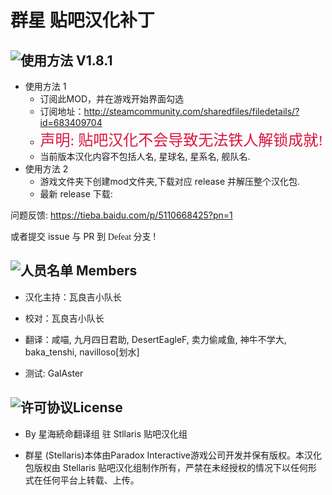 # 群星 贴吧汉化补丁

## ![使用方法](http://image.flaticon.com/icons/png/32/109/109697.png) V1.8.1

* 使用方法 1
    * 订阅此MOD，并在游戏开始界面勾选
    * 订阅地址：http://steamcommunity.com/sharedfiles/filedetails/?id=683409704
    * <font color=#DC143C size=5 face="楷体">声明: 贴吧汉化不会导致无法铁人解锁成就!</font>
    * 当前版本汉化内容不包括人名, 星球名, 星系名, 舰队名.
* 使用方法 2
    * 游戏文件夹下创建mod文件夹,下载对应 release 并解压整个汉化包.
    * 最新 release 下载:

问题反馈: https://tieba.baidu.com/p/5110668425?pn=1

或者提交 issue 与 PR 到<font face="黑体"> Defeat 分支 </font>!

## ![人员名单](http://image.flaticon.com/icons/png/32/109/109718.png) Members

* 汉化主持：瓦良吉小队长

* 校对：瓦良吉小队长

* 翻译：咸喵, 九月四日君助, DesertEagleF, 卖力偷咸鱼, 神牛不学大, baka_tenshi, navilloso[划水]

* 测试: GalAster

## ![许可协议](http://image.flaticon.com/icons/png/32/109/109689.png)License

* By 星海続命翻译组 驻 Stllaris 贴吧汉化组

* 群星 (Stellaris)本体由Paradox Interactive游戏公司开发并保有版权。本汉化包版权由 Stellaris 贴吧汉化组制作所有，严禁在未经授权的情况下以任何形式在任何平台上转载、上传。